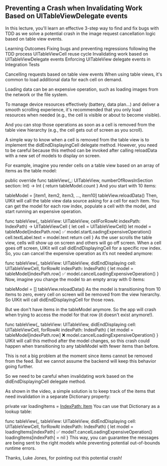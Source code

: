 
##   Preventing a Crash when Invalidating Work Based on UITableViewDelegate events


In this lecture, you'll learn an effective 3-step way to find and fix bugs with TDD as we solve a potential crash in the image request cancellation logic based on table view events.

Learning Outcomes
Fixing bugs and preventing regressions following the TDD process
UITableViewCell reuse cycle
Invalidating work based on UITableViewDelegate events
Enforcing UITableView delegate events in Integration Tests


Cancelling requests based on table view events
When using table views, it's common to load additional data for each cell on demand.

Loading data can be an expensive operation, such as loading images from the network or the file system.

To manage device resources effectively (battery, data plan...) and deliver a smooth scrolling experience, it's recommended that you only load resources when needed (e.g., the cell is visible or about to become visible).

And you can stop those operations as soon as a cell is removed from the table view hierarchy (e.g., the cell gets out of screen as you scroll).

A simple way to know when a cell is removed from the table view is to implement the didEndDisplayingCell delegate method. However, you need to be careful because this method can be invoked after calling reloadData with a new set of models to display on screen.

For example, imagine you render cells on a table view based on an array of items as the table model:

public override func tableView(_: UITableView, numberOfRowsInSection section: Int) -> Int {
  return tableModel.count
}
And you start with 10 items:

tableModel = [item1, item2, item3, …, item10]
tableView.reloadData()
Then, UIKit will call the table view data source asking for a cell for each item. You can get the model for each row index, populate a cell with the model, and start running an expensive operation.

func tableView(_ tableView: UITableView, cellForRowAt indexPath: IndexPath) -> UITableViewCell {
  let cell = UITableViewCell()
  let model = tableModel[indexPath.row] ✅
  model.startLoadingExpensiveOperation()
  cell.textLabel.text = model.text
  return cell
}
As the user scrolls the table view, cells will show up on screen and others will go off screen. When a cell goes off screen, UIKit will call didEndDisplayingCell for a specific row index. So, you can cancel the expensive operation as it’s not needed anymore:

func tableView(_ tableView: UITableView, didEndDisplaying cell: UITableViewCell, forRowAt indexPath: IndexPath) {
 let model = tableModel[indexPath.row] ✅
 model.cancelLoadingExpensiveOperation()
}
Now, imagine you change the model to an empty array with 0 items:

tableModel = []
tableView.reloadData()
As the model is transitioning from 10 items to zero, every cell on screen will be removed from the view hierarchy. So UIKit will call didEndDisplayingCell for those rows.

But we don't have items in the tableModel anymore. So the app will crash when trying to access the model for that row (it doesn't exist anymore!).

func tableView(_ tableView: UITableView, didEndDisplaying cell: UITableViewCell, forRowAt indexPath: IndexPath) {
 let model = tableModel[indexPath.row] ❌
 model.cancelLoadingExpensiveOperation()
}
UIKit will call this method after the model changes, so this crash could happen when transitioning to any tableModel with fewer items than before.

This is not a big problem at the moment since items cannot be removed from the feed. But we cannot assume the backend will keep this behavior going further.

So we need to be careful when invalidating work based on the didEndDisplayingCell delegate method.

As shown in the video, a simple solution is to keep track of the items that need invalidation in a separate Dictionary property:

private var loadingItems = [IndexPath: Item]()
You can use that Dictionary as a lookup table:

func tableView(_ tableView: UITableView, didEndDisplaying cell: UITableViewCell, forRowAt indexPath: IndexPath) {
  let model = loadingItems[indexPath] ✅
  model?.cancelLoadingExpensiveOperation()
  loadingItems[indexPath] = nil
}
This way, you can guarantee the messages are being sent to the right models while preventing potential out-of-bounds runtime errors.

Thanks, Luke Jones, for pointing out this potential crash!
